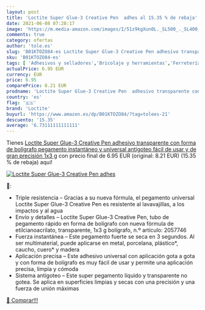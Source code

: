 ```yaml
---
layout: post
title: 'Loctite Super Glue-3 Creative Pen  adhes al 15.35 % de rebaja'
date: 2021-06-08 07:28:17
image: 'https://m.media-amazon.com/images/I/51z9kgXun0L._SL500_._SL400_.jpg'
comments: true
category: ofertas
author: 'tole.es'
slug: 'B01KTOZO84-es Loctite Super Glue-3 Creative Pen adhesivo transparente...'
sku: 'B01KTOZO84-es'
tags: [ 'Adhesivos y selladores','Bricolaje y herramientas','Ferretería','Pegamentos instantáneos','bolígrafo','loctite', ]
actualPrice: 6.95 EUR
currency: EUR
price: 6.95
comparePrice: 8.21 EUR
prodname: 'Loctite Super Glue-3 Creative Pen  adhesivo transparente con forma de bolígrafo  pegamento instantáneo y universal antigoteo  fácil de usar y de gran precisión  1x3 g'
country: 'es'
flag: '🇪🇸'
brand: 'Loctite'
buyurl: 'https://www.amazon.es/dp/B01KTOZO84/?tag=tolees-21'
descuento: '15.35'
average: '6.73111111111111'
---
```


Tienes [Loctite Super Glue-3 Creative Pen  adhesivo transparente con forma de bolígrafo  pegamento instantáneo y universal antigoteo  fácil de usar y de gran precisión  1x3 g](https://www.amazon.es/dp/B01KTOZO84/?tag=tolees-21) con precio final de  6.95 EUR (original: 8.21 EUR) (15.35 %  de rebaja) aqui!

[![Loctite Super Glue-3 Creative Pen  adhes](https://m.media-amazon.com/images/I/51z9kgXun0L._SL500_._SL400_.jpg)](https://www.amazon.es/dp/B01KTOZO84/?tag=tolees-21)

🔎:

- Triple resistencia – Gracias a su nueva fórmula, el pegamento universal Loctite Super Glue-3 Creative Pen es resistente al lavavajillas, a los impactos y al agua
- Envío y detalles – Loctite Super Glue-3 Creative Pen, tubo de pegamento rápido en forma de bolígrafo con nueva fórmula de etilcianoacrilato, transparente, 1x3 g bolígrafo, n.º artículo: 2057746
- Fuerza instantánea – Este pegamento fuerte se seca en 3 segundos. Al ser multimaterial, puede aplicarse en metal, porcelana, plástico*, caucho, cuero* y madera
- Aplicación precisa – Este adhesivo universal con aplicación gota a gota y con forma de bolígrafo es muy fácil de usar y permite una aplicación precisa, limpia y cómoda
- Sistema antigoteo – Este super pegamento líquido y transparente no gotea. Se aplica en superficies limpias y secas con una precisión y una fuerza de unión máximas

[🛒 Comprar!!!](https://www.amazon.es/dp/B01KTOZO84/?tag=tolees-21)
